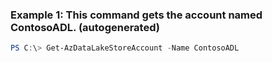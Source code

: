 ### Example 1: This command gets the account named ContosoADL. (autogenerated)
```powershell
PS C:\> Get-AzDataLakeStoreAccount -Name ContosoADL
```

